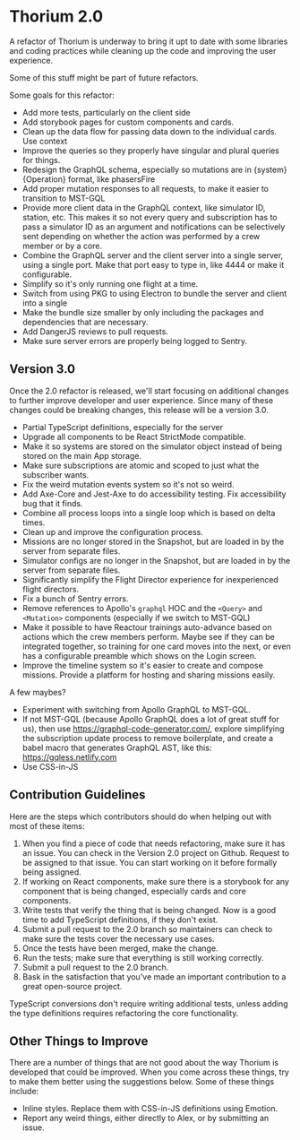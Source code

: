 # Thorium 2.0

A refactor of Thorium is underway to bring it upt to date with some libraries
and coding practices while cleaning up the code and improving the user
experience.

Some of this stuff might be part of future refactors.

Some goals for this refactor:

- Add more tests, particularly on the client side
- Add storybook pages for custom components and cards.
- Clean up the data flow for passing data down to the individual cards. Use
  context
- Improve the queries so they properly have singular and plural queries for
  things.
- Redesign the GraphQL schema, especially so mutations are in
  {system}{Operation} format, like phasersFire
- Add proper mutation responses to all requests, to make it easier to transition
  to MST-GQL
- Provide more client data in the GraphQL context, like simulator ID, station,
  etc. This makes it so not every query and subscription has to pass a simulator
  ID as an argument and notifications can be selectively sent depending on
  whether the action was performed by a crew member or by a core.
- Combine the GraphQL server and the client server into a single server, using a
  single port. Make that port easy to type in, like 4444 or make it
  configurable.
- Simplify so it's only running one flight at a time.
- Switch from using PKG to using Electron to bundle the server and client into a
  single
- Make the bundle size smaller by only including the packages and dependencies
  that are necessary.
- Add DangerJS reviews to pull requests.
- Make sure server errors are properly being logged to Sentry.

## Version 3.0

Once the 2.0 refactor is released, we'll start focusing on additional changes to
further improve developer and user experience. Since many of these changes could
be breaking changes, this release will be a version 3.0.

- Partial TypeScript definitions, especially for the server
- Upgrade all components to be React StrictMode compatible.
- Make it so systems are stored on the simulator object instead of being stored
  on the main App storage.
- Make sure subscriptions are atomic and scoped to just what the subscriber
  wants.
- Fix the weird mutation events system so it's not so weird.
- Add Axe-Core and Jest-Axe to do accessibility testing. Fix accessibility bug
  that it finds.
- Combine all process loops into a single loop which is based on delta times.
- Clean up and improve the configuration process.
- Missions are no longer stored in the Snapshot, but are loaded in by the server
  from separate files.
- Simulator configs are no longer in the Snapshot, but are loaded in by the
  server from separate files.
- Significantly simplify the Flight Director experience for inexperienced flight
  directors.
- Fix a bunch of Sentry errors.
- Remove references to Apollo's `graphql` HOC and the `<Query>` and `<Mutation>`
  components (especially if we switch to MST-GQL)
- Make it possible to have Reactour trainings auto-advance based on actions
  which the crew members perform. Maybe see if they can be integrated together,
  so training for one card moves into the next, or even has a configurable
  preamble which shows on the Login screen.
- Improve the timeline system so it's easier to create and compose missions.
  Provide a platform for hosting and sharing missions easily.

A few maybes?

- Experiment with switching from Apollo GraphQL to MST-GQL.
- If not MST-GQL (because Apollo GraphQL does a lot of great stuff for us), then use https://graphql-code-generator.com/, explore simplifying the subscription update process to remove boilerplate, and create a babel macro that generates GraphQL AST, like this: https://gqless.netlify.com
- Use CSS-in-JS

## Contribution Guidelines

Here are the steps which contributors should do when helping out with most of
these items:

1. When you find a piece of code that needs refactoring, make sure it has an
   issue. You can check in the Version 2.0 project on Github. Request to be
   assigned to that issue. You can start working on it before formally being
   assigned.
2. If working on React components, make sure there is a storybook for any
   component that is being changed, especially cards and core components.
3. Write tests that verify the thing that is being changed. Now is a good time
   to add TypeScript definitions, if they don't exist.
4. Submit a pull request to the 2.0 branch so maintainers can check to make sure
   the tests cover the necessary use cases.
5. Once the tests have been merged, make the change.
6. Run the tests; make sure that everything is still working correctly.
7. Submit a pull request to the 2.0 branch.
8. Bask in the satisfaction that you've made an important contribution to a
   great open-source project.

TypeScript conversions don't require writing additional tests, unless adding the
type definitions requires refactoring the core functionality.

## Other Things to Improve

There are a number of things that are not good about the way Thorium is
developed that could be improved. When you come across these things, try to make
them better using the suggestions below. Some of these things include:

- Inline styles. Replace them with CSS-in-JS definitions using Emotion.
- Report any weird things, either directly to Alex, or by submitting an issue.
